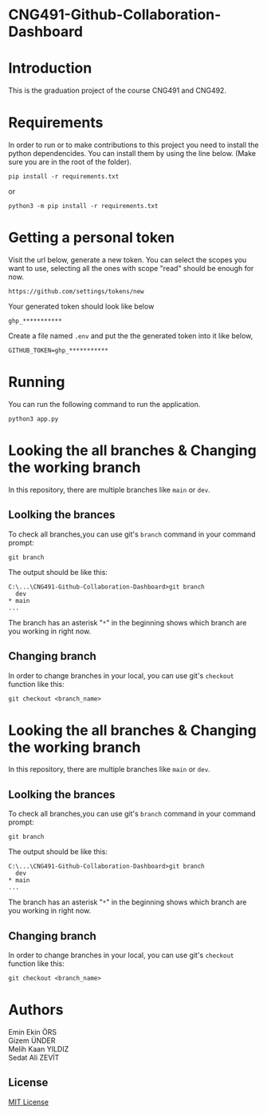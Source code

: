 # CNG491-Github-Collaboration-Dashboard  
 

# Introduction

This is the graduation project of the course CNG491 and CNG492. 


# Requirements

In order to run or to make contributions to this project you need to install the python dependencides. You can install them by using the line below. (Make sure you are in the root of the folder).

```
pip install -r requirements.txt
```

or

```
python3 -m pip install -r requirements.txt
```


# Getting a personal token

Visit the url below, generate a new token. You can select the scopes you want to use, selecting all the ones with scope "read" should be enough for now.
```
https://github.com/settings/tokens/new
```

Your generated token should look like below
```
ghp_***********
```


Create a file named `.env` and put the the generated token into it like below,

```
GITHUB_TOKEN=ghp_***********
```

# Running

You can run the following command to run the application.
```
python3 app.py
```
# Looking the all branches & Changing the working branch 
In this repository, there are multiple branches like `main` or `dev`. 
## Loolking the brances

To check all branches,you can use git's `branch` command in your command prompt:

```
git branch
```


The output should be like this:

```
C:\...\CNG491-Github-Collaboration-Dashboard>git branch
  dev
* main
...
```
The branch has an asterisk "`*`" in the beginning shows which branch are you working in right now. 

## Changing branch

In order to change branches in your local, you can use git's `checkout` function like this:

```
git checkout <branch_name>
```

# Looking the all branches & Changing the working branch 
In this repository, there are multiple branches like `main` or `dev`. 
## Loolking the brances

To check all branches,you can use git's `branch` command in your command prompt:

```
git branch
```


The output should be like this:

```
C:\...\CNG491-Github-Collaboration-Dashboard>git branch
  dev
* main
...
```
The branch has an asterisk "`*`" in the beginning shows which branch are you working in right now. 

## Changing branch

In order to change branches in your local, you can use git's `checkout` function like this:

```
git checkout <branch_name>
```




# Authors  

Emin Ekin ÖRS  
Gizem ÜNDER  
Melih Kaan YILDIZ  
Sedat Ali ZEVİT 

## License
[MIT License](https://choosealicense.com/licenses/mit/)
